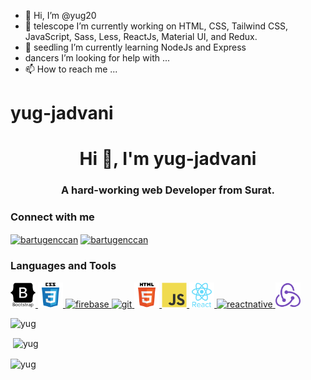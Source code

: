 - 👋 Hi, I’m @yug20
- 👀 telescope I’m currently working on HTML, CSS, Tailwind CSS, JavaScript, Sass, Less, ReactJs, Material UI, and Redux.
- 🌱 seedling I’m currently learning NodeJs and Express 
- dancers I’m looking for help with ...
- 📫 How to reach me ...
  
<!-- I’m looking to collaborate on Youtube and Full Stack Developer
speech_balloon Ask me about ... MERN
smile Pronouns: ... YES
zap Fun fact: ... I am Funny and I love to Code -->

# yug-jadvani

<h1 align="center">Hi 👋, I'm yug-jadvani</h1>
<h3 align="center">A hard-working web Developer from Surat.</h3>

<h3 align="left">Connect with me</h3>
<p align="left">
<a href="https://www.linkedin.com/in/yug-jadvani-587b5a238" target="_blank">
<img align="center" src="https://raw.githubusercontent.com/rahuldkjain/github-profile-readme-generator/master/src/images/icons/Social/linked-in-alt.svg" alt="bartugenccan" height="30" width="40" /></a>

<a href="https://join.skype.com/invite/rT7aCohzWJgo" target="_blank">
<img align="center" src="https://upload.wikimedia.org/wikipedia/commons/thumb/6/60/Skype_logo_%282019%E2%80%93present%29.svg/991px-Skype_logo_%282019%E2%80%93present%29.svg.png" alt="bartugenccan" height="30" width="40" /></a>
  
 
</p>

<h3 align="left">Languages and Tools</h3>
<p align="left"> 

<a href="https://getbootstrap.com" target="_blank"> 
<img src="https://raw.githubusercontent.com/devicons/devicon/master/icons/bootstrap/bootstrap-plain-wordmark.svg" alt="bootstrap" width="40" height="40"/> </a> 
<a href="https://www.w3schools.com/css/" target="_blank"> 
<img src="https://raw.githubusercontent.com/devicons/devicon/master/icons/css3/css3-original-wordmark.svg" alt="css3" width="40" height="40"/> </a> 
<a href="https://firebase.google.com/" target="_blank"> 
<img src="https://www.vectorlogo.zone/logos/firebase/firebase-icon.svg" alt="firebase" width="40" height="40"/> </a> 
<a href="https://git-scm.com/" target="_blank"> 
<img src="https://www.vectorlogo.zone/logos/git-scm/git-scm-icon.svg" alt="git" width="40" height="40"/> </a> 
<a href="https://www.w3.org/html/" target="_blank"> 
<img src="https://raw.githubusercontent.com/devicons/devicon/master/icons/html5/html5-original-wordmark.svg" alt="html5" width="40" height="40"/> </a> 
<a href="https://developer.mozilla.org/en-US/docs/Web/JavaScript" target="_blank"> 
<img src="https://raw.githubusercontent.com/devicons/devicon/master/icons/javascript/javascript-original.svg" alt="javascript" width="40" height="40"/> </a> 
<a href="https://reactjs.org/" target="_blank"> 
<img src="https://raw.githubusercontent.com/devicons/devicon/master/icons/react/react-original-wordmark.svg" alt="react" width="40" height="40"/> </a> 
<a href="https://reactnative.dev/" target="_blank"> 
<img src="https://reactnative.dev/img/header_logo.svg" alt="reactnative" width="40" height="40"/> </a> 
<a href="https://redux.js.org" target="_blank"> 
<img src="https://raw.githubusercontent.com/devicons/devicon/master/icons/redux/redux-original.svg" alt="redux" width="40" height="40"/> </a> </p>

<p><img src="https://github-readme-stats.vercel.app/api/top-langs?username=bartugenccan&show_icons=true&locale=en&layout=compact" alt="yug" /></p>

<p>&nbsp;<img align="center" src="https://github-readme-stats.vercel.app/api?username=bartugenccan&show_icons=true&locale=en" alt="yug" /></p>

<p><img align="center" src="https://github-readme-streak-stats.herokuapp.com/?user=bartugenccan&" alt="yug" /></p>


<!---
yug20/yug20 is a ✨ special ✨ repository because its `README.md` (this file) appears on your GitHub profile.
You can click the Preview link to take a look at your changes.
--->
